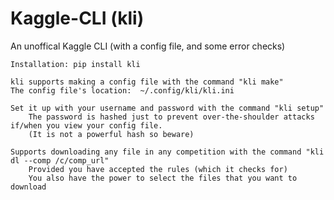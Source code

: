 # Kaggle-CLI (kli)
An unoffical Kaggle CLI (with a config file, and some error checks) 

	Installation: pip install kli 
	
	kli supports making a config file with the command "kli make"
	The config file's location:  ~/.config/kli/kli.ini
	
	Set it up with your username and password with the command "kli setup"
		The password is hashed just to prevent over-the-shoulder attacks if/when you view your config file.
		(It is not a powerful hash so beware)
	
	Supports downloading any file in any competition with the command "kli dl --comp /c/comp_url" 
		Provided you have accepted the rules (which it checks for)
		You also have the power to select the files that you want to download
